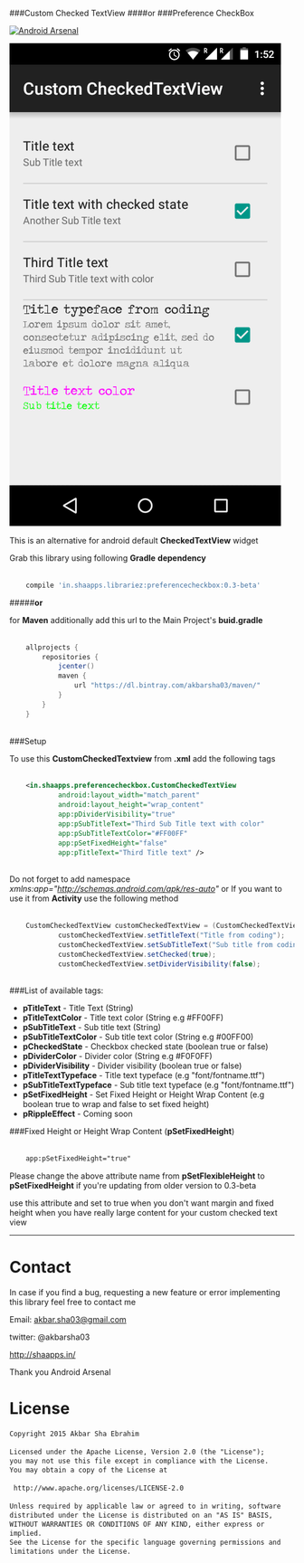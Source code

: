 ###Custom Checked TextView 
####or
###Preference CheckBox

[![Android Arsenal](https://img.shields.io/badge/Android%20Arsenal-Custom%20Checked%20TextView-green.svg?style=flat)](https://android-arsenal.com/details/1/2376)

![custom checked text view](https://raw.githubusercontent.com/akbarsha03/Custom_CheckedTextView/master/app/src/main/res/drawable/screenshot2.png?raw=true "Screen shot")

This is an alternative for android default **CheckedTextView** widget

Grab this library using following **Gradle** **dependency**

```groovy

    compile 'in.shaapps.librariez:preferencecheckbox:0.3-beta'

```

#####**or**

for **Maven** additionally add this url to the Main Project's **buid.gradle**

```groovy

    allprojects {
        repositories {
            jcenter()
            maven {
                url "https://dl.bintray.com/akbarsha03/maven/"
            }
        }
    }
    
```

###Setup

To use this **CustomCheckedTextview** from **.xml** add the following tags

```xml

    <in.shaapps.preferencecheckbox.CustomCheckedTextView
            android:layout_width="match_parent"
            android:layout_height="wrap_content"
            app:pDividerVisibility="true"
            app:pSubTitleText="Third Sub Title text with color"
            app:pSubTitleTextColor="#FF00FF"
            app:pSetFixedHeight="false"
            app:pTitleText="Third Title text" />
            
```

Do not forget to add namespace *xmlns:app="http://schemas.android.com/apk/res-auto"*
or If you want to use it from **Activity** use the following method

```java

    CustomCheckedTextView customCheckedTextView = (CustomCheckedTextView) findViewById(R.id.customCheckedTextView);
            customCheckedTextView.setTitleText("Title from coding");
            customCheckedTextView.setSubTitleText("Sub title from coding");
            customCheckedTextView.setChecked(true);
            customCheckedTextView.setDividerVisibility(false);
            
```

###List of available tags:

 - **pTitleText** - Title Text (String)
 - **pTitleTextColor** - Title text color (String e.g #FF00FF)
 - **pSubTitleText** - Sub title text (String)
 - **pSubTitleTextColor** - Sub title text color (String e.g #00FF00)
 - **pCheckedState** - Checkbox checked state (boolean true or false)
 - **pDividerColor** - Divider color (String e.g #F0F0FF)
 - **pDividerVisibility** - Divider visibility (boolean true or false)
 - **pTitleTextTypeface** - Title text typeface (e.g "font/fontname.ttf")
 - **pSubTitleTextTypeface** - Sub title text typeface (e.g "font/fontname.ttf")
 - **pSetFixedHeight** - Set Fixed Height or Height Wrap Content (e.g boolean true to wrap and false to set fixed height)
 - **pRippleEffect** - Coming soon

###Fixed Height or Height Wrap Content (**pSetFixedHeight**)

```xml

    app:pSetFixedHeight="true"

```

Please change the above attribute name from **pSetFlexibleHeight** to **pSetFixedHeight** if you're updating from older version to 0.3-beta


use this attribute and set to true when you don't want margin and fixed height when you have really large content for your custom checked text view

----------
Contact
============
In case if you find a bug, requesting a new feature or error implementing this library feel free to contact me

Email: akbar.sha03@gmail.com

twitter: @akbarsha03

http://shaapps.in/

Thank you Android Arsenal

License
============

    Copyright 2015 Akbar Sha Ebrahim

	Licensed under the Apache License, Version 2.0 (the "License");
	you may not use this file except in compliance with the License.
	You may obtain a copy of the License at

     http://www.apache.org/licenses/LICENSE-2.0

	Unless required by applicable law or agreed to in writing, software
	distributed under the License is distributed on an "AS IS" BASIS,
	WITHOUT WARRANTIES OR CONDITIONS OF ANY KIND, either express or implied.
	See the License for the specific language governing permissions and
	limitations under the License.


